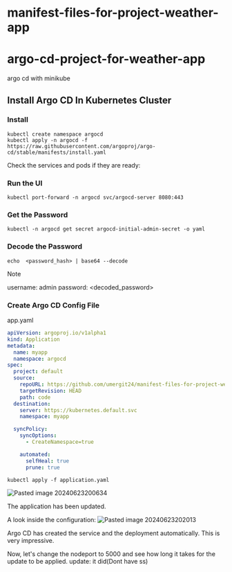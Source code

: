 # manifest-files-for-project-weather-app

# argo-cd-project-for-weather-app
argo cd with minikube

## Install Argo CD In Kubernetes Cluster

### Install
```
kubectl create namespace argocd
kubectl apply -n argocd -f https://raw.githubusercontent.com/argoproj/argo-cd/stable/manifests/install.yaml
```

Check the services and pods if they are ready:



### Run the UI
```
kubectl port-forward -n argocd svc/argocd-server 8080:443
```

### Get the Password
```
kubectl -n argocd get secret argocd-initial-admin-secret -o yaml
```


### Decode the Password
```
echo  <password_hash> | base64 --decode
```

> [!NOTE]
> username: admin
> password: <decoded_password>

### Create Argo CD Config File
app.yaml
```yaml
apiVersion: argoproj.io/v1alpha1
kind: Application
metadata:
  name: myapp
  namespace: argocd
spec:
  project: default
  source:
    repoURL: https://github.com/umergit24/manifest-files-for-project-weather-app
    targetRevision: HEAD
    path: code
  destination:
    server: https://kubernetes.default.svc
    namespace: myapp

  syncPolicy:
    syncOptions:
      - CreateNamespace=true

    automated:
      selfHeal: true
      prune: true
```

```
kubectl apply -f application.yaml
```

![Pasted image 20240623200634](https://github.com/umergit24/argo-cd-project-for-weather-app/assets/172115564/2032d6d7-608c-4593-a5ea-ebe1dc228e30)

The application has been updated.

A look inside the configuration:
![Pasted image 20240623202013](https://github.com/umergit24/argo-cd-project-for-weather-app/assets/172115564/b0bb40a4-f265-4e0e-be50-84fa08f9d91a)

Argo CD has created the service and the deployment automatically. This is very impressive.

Now, let's change the nodeport to 5000 and see how long it takes for the update to be applied.
update: it did(Dont have ss)

